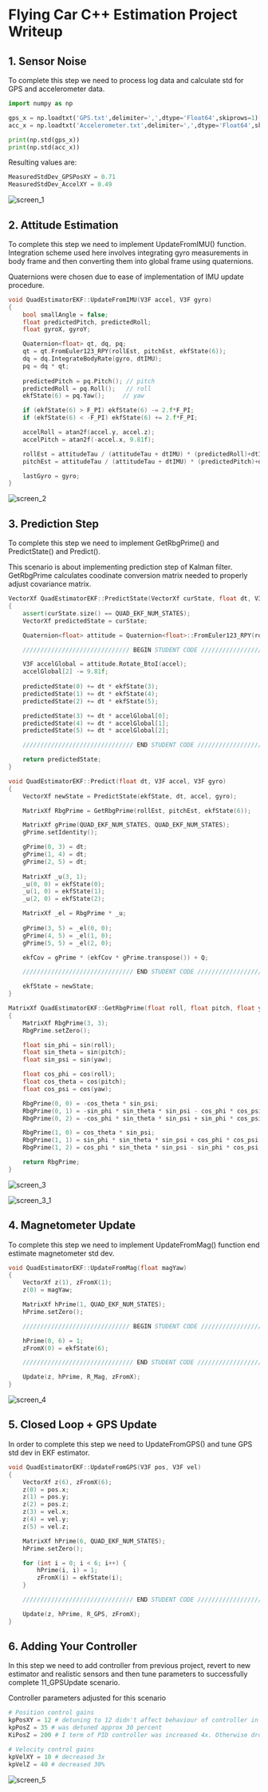 # Flying Car C++ Estimation Project Writeup

## 1. Sensor Noise

To complete this step we need to process log data and calculate std for GPS and accelerometer data.

```python
import numpy as np

gps_x = np.loadtxt('GPS.txt',delimiter=',',dtype='Float64',skiprows=1)[:,1]
acc_x = np.loadtxt('Accelerometer.txt',delimiter=',',dtype='Float64',skiprows=1)[:,1]

print(np.std(gps_x))
print(np.std(acc_x))
```

Resulting values are:

```python
MeasuredStdDev_GPSPosXY = 0.71
MeasuredStdDev_AccelXY = 0.49
```

![screen_1](images/scenario-1.PNG "Scenario 1")

## 2. Attitude Estimation

To complete this step we need to implement UpdateFromIMU() function. Integration scheme used here involves integrating gyro measurements in body frame and then converting them into global frame using quaternions.

Quaternions were chosen due to ease of implementation of IMU update procedure.

```cpp
void QuadEstimatorEKF::UpdateFromIMU(V3F accel, V3F gyro)
{
	bool smallAngle = false;
	float predictedPitch, predictedRoll;
	float gyroX, gyroY;

	Quaternion<float> qt, dq, pq;
	qt = qt.FromEuler123_RPY(rollEst, pitchEst, ekfState(6));
	dq = dq.IntegrateBodyRate(gyro, dtIMU);
	pq = dq * qt;
	
	predictedPitch = pq.Pitch(); // pitch
	predictedRoll = pq.Roll();   // roll
	ekfState(6) = pq.Yaw();     // yaw

	if (ekfState(6) > F_PI) ekfState(6) -= 2.f*F_PI;
	if (ekfState(6) < -F_PI) ekfState(6) += 2.f*F_PI;

	accelRoll = atan2f(accel.y, accel.z);
	accelPitch = atan2f(-accel.x, 9.81f);

	rollEst = attitudeTau / (attitudeTau + dtIMU) * (predictedRoll)+dtIMU / (attitudeTau + dtIMU) * accelRoll;
	pitchEst = attitudeTau / (attitudeTau + dtIMU) * (predictedPitch)+dtIMU / (attitudeTau + dtIMU) * accelPitch;

	lastGyro = gyro;
}
```

![screen_2](images/scenario-2.PNG "Scenario 2")

## 3. Prediction Step

To complete this step we need to implement GetRbgPrime() and PredictState() and Predict().

This scenario is about implementing prediction step of Kalman filter. GetRbgPrime calculates coodinate conversion matrix needed to properly adjust covariance matrix.

```cpp
VectorXf QuadEstimatorEKF::PredictState(VectorXf curState, float dt, V3F accel, V3F gyro)
{
	assert(curState.size() == QUAD_EKF_NUM_STATES);
	VectorXf predictedState = curState;

	Quaternion<float> attitude = Quaternion<float>::FromEuler123_RPY(rollEst, pitchEst, curState(6));

	////////////////////////////// BEGIN STUDENT CODE ///////////////////////////

	V3F accelGlobal = attitude.Rotate_BtoI(accel);
	accelGlobal[2] -= 9.81f;
	
	predictedState(0) += dt * ekfState(3);
	predictedState(1) += dt * ekfState(4);
	predictedState(2) += dt * ekfState(5);

	predictedState(3) += dt * accelGlobal[0];
	predictedState(4) += dt * accelGlobal[1];
	predictedState(5) += dt * accelGlobal[2];

	/////////////////////////////// END STUDENT CODE ////////////////////////////

	return predictedState;
}

```

```cpp
void QuadEstimatorEKF::Predict(float dt, V3F accel, V3F gyro)
{
	VectorXf newState = PredictState(ekfState, dt, accel, gyro);

	MatrixXf RbgPrime = GetRbgPrime(rollEst, pitchEst, ekfState(6));

	MatrixXf gPrime(QUAD_EKF_NUM_STATES, QUAD_EKF_NUM_STATES);
	gPrime.setIdentity();

	gPrime(0, 3) = dt;
	gPrime(1, 4) = dt;
	gPrime(2, 5) = dt;
	
	MatrixXf _u(3, 1);
	_u(0, 0) = ekfState(0);
	_u(1, 0) = ekfState(1);
	_u(2, 0) = ekfState(2);

	MatrixXf _el = RbgPrime * _u;
	
	gPrime(3, 5) = _el(0, 0);
	gPrime(4, 5) = _el(1, 0);
	gPrime(5, 5) = _el(2, 0);

	ekfCov = gPrime * (ekfCov * gPrime.transpose()) + Q;

	/////////////////////////////// END STUDENT CODE ////////////////////////////

	ekfState = newState;
}
```

```cpp
MatrixXf QuadEstimatorEKF::GetRbgPrime(float roll, float pitch, float yaw)
{
	MatrixXf RbgPrime(3, 3);
	RbgPrime.setZero();

	float sin_phi = sin(roll);
	float sin_theta = sin(pitch);
	float sin_psi = sin(yaw);

	float cos_phi = cos(roll);
	float cos_theta = cos(pitch);
	float cos_psi = cos(yaw);

	RbgPrime(0, 0) = -cos_theta * sin_psi;
	RbgPrime(0, 1) = -sin_phi * sin_theta * sin_psi - cos_phi * cos_psi;
	RbgPrime(0, 2) = -cos_phi * sin_theta * sin_psi + sin_phi * cos_psi;

	RbgPrime(1, 0) = cos_theta * sin_psi;
	RbgPrime(1, 1) = sin_phi * sin_theta * sin_psi + cos_phi * cos_psi;
	RbgPrime(1, 2) = cos_phi * sin_theta * sin_psi - sin_phi * cos_psi;

	return RbgPrime;
}
```

![screen_3](images/scenario-3.PNG "Scenario 3")

![screen_3_1](images/scenario-3-a.PNG "Scenario 3.1")

## 4. Magnetometer Update

To complete this step we need to implement UpdateFromMag() function end estimate magnetometer std dev.

```cpp
void QuadEstimatorEKF::UpdateFromMag(float magYaw)
{
	VectorXf z(1), zFromX(1);
	z(0) = magYaw;

	MatrixXf hPrime(1, QUAD_EKF_NUM_STATES);
	hPrime.setZero();

	////////////////////////////// BEGIN STUDENT CODE ///////////////////////////

	hPrime(0, 6) = 1;
	zFromX(0) = ekfState(6);

	/////////////////////////////// END STUDENT CODE ////////////////////////////

	Update(z, hPrime, R_Mag, zFromX);
}
```

![screen_4](images/scenario-4.PNG "Scenario 4")

## 5. Closed Loop + GPS Update

In order to complete this step we need to UpdateFromGPS() and tune GPS std dev in EKF estimator.

```cpp
void QuadEstimatorEKF::UpdateFromGPS(V3F pos, V3F vel)
{
	VectorXf z(6), zFromX(6);
	z(0) = pos.x;
	z(1) = pos.y;
	z(2) = pos.z;
	z(3) = vel.x;
	z(4) = vel.y;
	z(5) = vel.z;

	MatrixXf hPrime(6, QUAD_EKF_NUM_STATES);
	hPrime.setZero();

	for (int i = 0; i < 6; i++) {
		hPrime(i, i) = 1;
		zFromX(i) = ekfState(i);
	}

	/////////////////////////////// END STUDENT CODE ////////////////////////////

	Update(z, hPrime, R_GPS, zFromX);
}
```

## 6. Adding Your Controller

In this step we need to add controller from previous project, revert to new estimator and realistic sensors and then tune parameters to successfully complete 11_GPSUpdate scenario.

Controller parameters adjusted for this scenario

```python
# Position control gains
kpPosXY = 12 # detuning to 12 didn't affect behaviour of controller in ideal conditions
kpPosZ = 35 # was detuned approx 30 percent
KiPosZ = 200 # I term of PID controller was increased 4x. Otherwise drone was getting off bneeded height and adjusted it slowly.

# Velocity control gains
kpVelXY = 10 # decreased 3x
kpVelZ = 40 # decreased 30%
```

![screen_5](images/scenario-4.PNG "Scenario 5")
